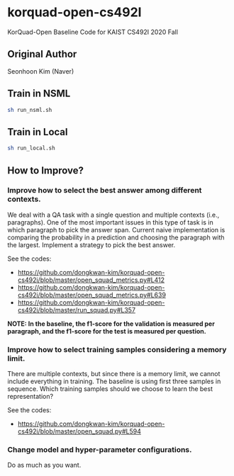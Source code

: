 # korquad-open-cs492I
KorQuad-Open Baseline Code for KAIST CS492I 2020 Fall

## Original Author
Seonhoon Kim (Naver)

## Train in NSML
```bash
sh run_nsml.sh
```

## Train in Local

```bash
sh run_local.sh
```

## How to Improve?

### Improve how to select the best answer among different contexts.

We deal with a QA task with a single question and multiple contexts (i.e., paragraphs). One of the most important issues in this type of task is in which paragraph to pick the answer span. Current naive implementation is comparing the probability in a prediction and choosing the paragraph with the largest. Implement a strategy to pick the best answer.

See the codes:
- https://github.com/dongkwan-kim/korquad-open-cs492i/blob/master/open_squad_metrics.py#L412
- https://github.com/dongkwan-kim/korquad-open-cs492i/blob/master/open_squad_metrics.py#L639
- https://github.com/dongkwan-kim/korquad-open-cs492i/blob/master/run_squad.py#L357

**NOTE: In the baseline, the f1-score for the validation is measured per paragraph, and the f1-score for the test is measured per question.**

### Improve how to select training samples considering a memory limit.

There are multiple contexts, but since there is a memory limit, we cannot include everything in training. The baseline is using first three samples in sequence. Which training samples should we choose to learn the best representation? 

See the codes:
- https://github.com/dongkwan-kim/korquad-open-cs492i/blob/master/open_squad.py#L594

### Change model and hyper-parameter configurations.

Do as much as you want.
